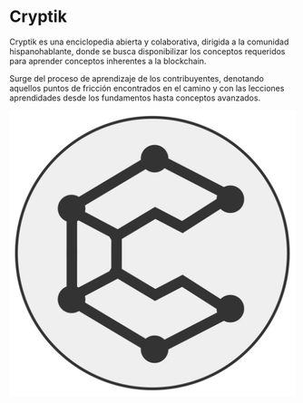 # Cryptik

Cryptik es una enciclopedia abierta y colaborativa, dirigida a la comunidad hispanohablante, donde se busca disponibilizar los conceptos requeridos para aprender conceptos inherentes a la blockchain.

Surge del proceso de aprendizaje de los contribuyentes, denotando aquellos puntos de fricción encontrados en el camino y con las lecciones aprendidades desde los fundamentos hasta conceptos avanzados.

![logo de cryptik](./public/favicon.svg)
